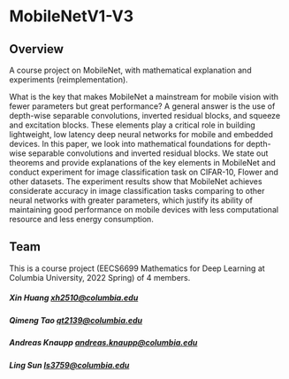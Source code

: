 # MobileNetV1-V3

## Overview
A course project on MobileNet, with mathematical explanation and experiments (reimplementation).

What is the key that makes MobileNet a mainstream for mobile vision with fewer parameters but great performance? A general answer is the use of depth-wise separable convolutions, inverted residual blocks, and squeeze and excitation blocks. These elements play a critical role in building lightweight, low latency deep neural networks for mobile and embedded devices.
In this paper, we look into mathematical foundations for depth-wise separable convolutions and inverted residual blocks. We state out theorems and provide explanations of the key elements in MobileNet and conduct experiment for image classification task on CIFAR-10, Flower and other datasets.
The experiment results show that MobileNet achieves considerate accuracy in image classification tasks comparing to other neural networks with greater parameters, which justify its ability of maintaining good performance on mobile devices with less computational resource and less energy consumption.

## Team 
This is a course project (EECS6699 Mathematics for Deep Learning at Columbia University, 2022 Spring) of 4 members.
##### Xin Huang xh2510@columbia.edu
##### Qimeng Tao qt2139@columbia.edu
##### Andreas Knaupp andreas.knaupp@columbia.edu 
##### Ling Sun ls3759@columbia.edu

